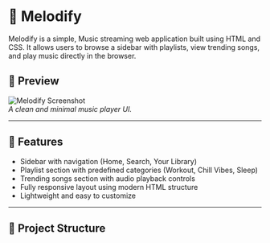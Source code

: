 # 🎵 Melodify

Melodify is a simple, Music streaming web application built using HTML and CSS. It allows users to browse a sidebar with playlists, view trending songs, and play music directly in the browser.

## 📸 Preview

![Melodify Screenshot](melodify-preview.png)  
*A clean and minimal music player UI.*

---

## 🚀 Features

- Sidebar with navigation (Home, Search, Your Library)
- Playlist section with predefined categories (Workout, Chill Vibes, Sleep)
- Trending songs section with audio playback controls
- Fully responsive layout using modern HTML structure
- Lightweight and easy to customize

---

## 📂 Project Structure

